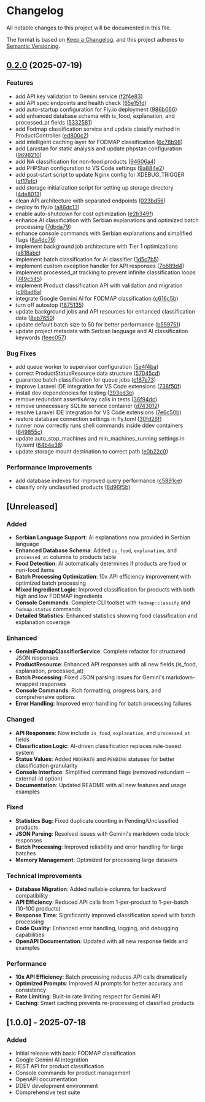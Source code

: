 # Changelog

All notable changes to this project will be documented in this file.

The format is based on [Keep a Changelog](https://keepachangelog.com/en/1.0.0/),
and this project adheres to [Semantic Versioning](https://semver.org/spec/v2.0.0.html).

## [0.2.0](https://github.com/TerrorSquad/glovo-fodmap-api/compare/v0.1.0...v0.2.0) (2025-07-19)


### Features

* add API key validation to Gemini service ([f2f4e83](https://github.com/TerrorSquad/glovo-fodmap-api/commit/f2f4e830e566ad711e61e5e20b2c658f95db6e8e))
* add API spec endpoints and health check ([65e151d](https://github.com/TerrorSquad/glovo-fodmap-api/commit/65e151d532c3313dd6561352602c2b57344289c0))
* add auto-startup configuration for Fly.io deployment ([986b066](https://github.com/TerrorSquad/glovo-fodmap-api/commit/986b066020faf8a0b1d61d8dc9000dd60a9674c6))
* add enhanced database schema with is_food, explanation, and processed_at fields ([5332581](https://github.com/TerrorSquad/glovo-fodmap-api/commit/533258179bf7d8b9107c500c19abd771965059ea))
* add Fodmap classification service and update classify method in ProductController ([ed800c2](https://github.com/TerrorSquad/glovo-fodmap-api/commit/ed800c26e3c48f9a16d83a7213d2ca25008efb70))
* add intelligent caching layer for FODMAP classification ([6c78b98](https://github.com/TerrorSquad/glovo-fodmap-api/commit/6c78b9855af0fb07473f29bf901f0662325c3ec9))
* add Larastan for static analysis and update phpstan configuration ([9698210](https://github.com/TerrorSquad/glovo-fodmap-api/commit/9698210130c3a0021c33abd6d96da0cada93966e))
* add NA classification for non-food products ([94606a4](https://github.com/TerrorSquad/glovo-fodmap-api/commit/94606a4ecdde1a713179ebdf1c13b878cbb5968c))
* add PHPStan configuration to VS Code settings ([9a884e2](https://github.com/TerrorSquad/glovo-fodmap-api/commit/9a884e2fc1cdd7658c86f6e93f2b1848a24bd6ec))
* add post-start script to update Nginx config for XDEBUG_TRIGGER ([af17efc](https://github.com/TerrorSquad/glovo-fodmap-api/commit/af17efc1c3dec9b4ee4162708188a8db1fb81c8e))
* add storage initialization script for setting up storage directory ([4de8013](https://github.com/TerrorSquad/glovo-fodmap-api/commit/4de80131588d6a3cdb1a95a771803a702a0b7813))
* clean API architecture with separated endpoints ([023bd56](https://github.com/TerrorSquad/glovo-fodmap-api/commit/023bd56ee8482aa7a8064cfbd22750b71015b463))
* deploy to fly.io ([a86dc13](https://github.com/TerrorSquad/glovo-fodmap-api/commit/a86dc130b2613f285a50c5db1307db9b3da32ed9))
* enable auto-shutdown for cost optimization ([e2b349f](https://github.com/TerrorSquad/glovo-fodmap-api/commit/e2b349fb842ed16ea4d762dd5371bfeb88585fae))
* enhance AI classification with Serbian explanations and optimized batch processing ([7dbda79](https://github.com/TerrorSquad/glovo-fodmap-api/commit/7dbda7918a6141fd1301cc30384ffabeae522ecb))
* enhance console commands with Serbian explanations and simplified flags ([8a4dc79](https://github.com/TerrorSquad/glovo-fodmap-api/commit/8a4dc792bf3057c34d729cfee5e64785283fdd22))
* implement background job architecture with Tier 1 optimizations ([a818abc](https://github.com/TerrorSquad/glovo-fodmap-api/commit/a818abca9d7c97ba9cb229f9a4fc6467a115383d))
* implement batch classification for AI classifier ([1d5c7b5](https://github.com/TerrorSquad/glovo-fodmap-api/commit/1d5c7b52f558af916903fabd2e0c757b1af5a561))
* implement custom exception handler for API responses ([7b689d4](https://github.com/TerrorSquad/glovo-fodmap-api/commit/7b689d42159d07491b49fc065c7ba93368579309))
* implement processed_at tracking to prevent infinite classification loops ([749c545](https://github.com/TerrorSquad/glovo-fodmap-api/commit/749c545b556e2100ad46b2362efc047b00cb2bcb))
* implement Product classification API with validation and migration ([c98ad6a](https://github.com/TerrorSquad/glovo-fodmap-api/commit/c98ad6aab69340acbaad0caabcd8f6494f0acece))
* integrate Google Gemini AI for FODMAP classification ([c616c5b](https://github.com/TerrorSquad/glovo-fodmap-api/commit/c616c5bb11b943dd59c193eb170c1aeba309beb6))
* turn off autostop ([1875135](https://github.com/TerrorSquad/glovo-fodmap-api/commit/187513522be6dbb2a17331a9dd0dc8f1e84010e8))
* update background jobs and API resources for enhanced classification data ([8eb7650](https://github.com/TerrorSquad/glovo-fodmap-api/commit/8eb7650e7afe2ea1022dea0fe7bfdd98d66830d7))
* update default batch size to 50 for better performance ([b559751](https://github.com/TerrorSquad/glovo-fodmap-api/commit/b559751cb5edcb6dc5cd62a97aa3fc26e42c7c7e))
* update project metadata with Serbian language and AI classification keywords ([feec057](https://github.com/TerrorSquad/glovo-fodmap-api/commit/feec05787cd59aad70a89a76f83544f2966b3252))


### Bug Fixes

* add queue worker to supervisor configuration ([5e4f4ba](https://github.com/TerrorSquad/glovo-fodmap-api/commit/5e4f4bade44b3c3cedcb03b2d5e6abd206cc9ca4))
* correct ProductStatusResource data structure ([57045cd](https://github.com/TerrorSquad/glovo-fodmap-api/commit/57045cd5a7dd1be99d75ad89845c59bb9f757373))
* guarantee batch classification for queue jobs ([c187e73](https://github.com/TerrorSquad/glovo-fodmap-api/commit/c187e73cf5208c6b29a43ca1242a013d1fca1760))
* improve Laravel IDE integration for VS Code extensions ([738f50f](https://github.com/TerrorSquad/glovo-fodmap-api/commit/738f50f3abde5e907fe8c3b026130edfd22d39ff))
* install dev dependencies for testing ([393ed3e](https://github.com/TerrorSquad/glovo-fodmap-api/commit/393ed3e5988e1c7bf765e04312c76fe4279cdfcd))
* remove redundant assertIsArray calls in tests ([36f94dc](https://github.com/TerrorSquad/glovo-fodmap-api/commit/36f94dc51c0011020cd2a6fa692e842769afbc9f))
* remove unnecessary SQLite service container ([d743012](https://github.com/TerrorSquad/glovo-fodmap-api/commit/d743012542354ccda1c6cc6043e9f08abf9b25b3))
* resolve Laravel IDE integration for VS Code extensions ([7e6c50b](https://github.com/TerrorSquad/glovo-fodmap-api/commit/7e6c50b84b88465ca016e8f29da8ed489daf3ab4))
* restore database connection settings in fly.toml ([30fd26f](https://github.com/TerrorSquad/glovo-fodmap-api/commit/30fd26f5af203de214b074e03e1d36fb04d5a290))
* runner now correctly runs shell commands inside ddev containers ([849855c](https://github.com/TerrorSquad/glovo-fodmap-api/commit/849855c6ab2017d75123d736332161c7273eda69))
* update auto_stop_machines and min_machines_running settings in fly.toml ([64b4e38](https://github.com/TerrorSquad/glovo-fodmap-api/commit/64b4e38acd0990120f287e92f9f8298a2c9a201b))
* update storage mount destination to correct path ([e0b22c0](https://github.com/TerrorSquad/glovo-fodmap-api/commit/e0b22c0e01d4aac755272202b6738c74ca300874))


### Performance Improvements

* add database indexes for improved query performance ([c5891ce](https://github.com/TerrorSquad/glovo-fodmap-api/commit/c5891ce2a81e186ae12423ac5dbbb5a9d2125231))
* classify only unclassified products ([6d96f5b](https://github.com/TerrorSquad/glovo-fodmap-api/commit/6d96f5b041890d34b1708ede184e605fd1a5f31e))

## [Unreleased]

### Added
- **Serbian Language Support**: AI explanations now provided in Serbian language
- **Enhanced Database Schema**: Added `is_food`, `explanation`, and `processed_at` columns to products table
- **Food Detection**: AI automatically determines if products are food or non-food items
- **Batch Processing Optimization**: 10x API efficiency improvement with optimized batch processing
- **Mixed Ingredient Logic**: Improved classification for products with both high and low FODMAP ingredients
- **Console Commands**: Complete CLI toolset with `fodmap:classify` and `fodmap:status` commands
- **Detailed Statistics**: Enhanced statistics showing food classification and explanation coverage

### Enhanced
- **GeminiFodmapClassifierService**: Complete refactor for structured JSON responses
- **ProductResource**: Enhanced API responses with all new fields (is_food, explanation, processed_at)
- **Batch Processing**: Fixed JSON parsing issues for Gemini's markdown-wrapped responses
- **Console Commands**: Rich formatting, progress bars, and comprehensive options
- **Error Handling**: Improved error handling for batch processing failures

### Changed
- **API Responses**: Now include `is_food`, `explanation`, and `processed_at` fields
- **Classification Logic**: AI-driven classification replaces rule-based system
- **Status Values**: Added `MODERATE` and `PENDING` statuses for better classification granularity
- **Console Interface**: Simplified command flags (removed redundant --external-id option)
- **Documentation**: Updated README with all new features and usage examples

### Fixed
- **Statistics Bug**: Fixed duplicate counting in Pending/Unclassified products
- **JSON Parsing**: Resolved issues with Gemini's markdown code block responses
- **Batch Processing**: Improved reliability and error handling for large batches
- **Memory Management**: Optimized for processing large datasets

### Technical Improvements
- **Database Migration**: Added nullable columns for backward compatibility
- **API Efficiency**: Reduced API calls from 1-per-product to 1-per-batch (10-100 products)
- **Response Time**: Significantly improved classification speed with batch processing
- **Code Quality**: Enhanced error handling, logging, and debugging capabilities
- **OpenAPI Documentation**: Updated with all new response fields and examples

### Performance
- **10x API Efficiency**: Batch processing reduces API calls dramatically
- **Optimized Prompts**: Improved AI prompts for better accuracy and consistency
- **Rate Limiting**: Built-in rate limiting respect for Gemini API
- **Caching**: Smart caching prevents re-processing of classified products

## [1.0.0] - 2025-07-18

### Added
- Initial release with basic FODMAP classification
- Google Gemini AI integration
- REST API for product classification
- Console commands for product management
- OpenAPI documentation
- DDEV development environment
- Comprehensive test suite
